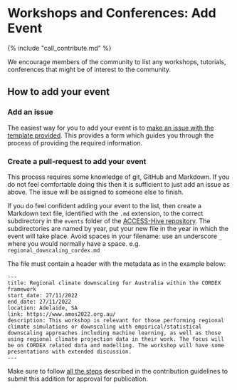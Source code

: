 # Workshops and Conferences: Add Event

{% include "call_contribute.md" %}

We encourage members of the community to list any workshops, tutorials, conferences that might be of interest to the community.

## How to add your event

### Add an issue

The easiest way for you to add your event is to [make an issue with the template provided][add-event-issue]. This provides a form which guides you through the process of providing the required information.

### Create a pull-request to add your event

This process requires some knowledge of git, GitHub and Markdown. If you do not feel comfortable doing this then it is sufficient to just add an issue as above. The issue will be assigned to someone else to finish.

If you do feel confident adding your event to the list, then create a Markdown text file, identified with the `.md` extension, to the correct subdirectory in the `events` folder of the [ACCESS-Hive repository](https://github.com/ACCESS-Hive/access-hive.github.io/tree/main/docs/events/events). The subdirectories are named by year, put your new file in the year in which the event will take place. Avoid spaces in your filename: use an underscore `_` where you would normally have a space. e.g. `regional_dowscaling_cordex.md`

The file must contain a header with the metadata as in the example below:

```
---
title: Regional climate downscaling for Australia within the CORDEX framework
start_date: 27/11/2022
end_date: 27/11/2022
location: Adelaide, SA
link: https://www.amos2022.org.au/
description: This workshop is relevant for those performing regional climate simulations or downscaling with empirical/statistical downscaling approaches including machine learning, as well as those using regional climate projection data in their work. The focus will be on CORDEX related data and modelling. The workshop will have some presentations with extended discussion.
---

```

Make sure to follow [all the steps][edit-process] described in the contribution guidelines to submit this addition for approval for publication.

[edit-process]: ../../contribute/edit-locally.md#edit-to-access-hive
[add-event-issue]: https://github.com/ACCESS-Hive/access-hive.github.io/issues/new?assignees=&labels=New+Event&template=new-event.yml&title=%5BNew+Event%5D%3A+
